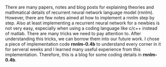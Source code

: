 There are many papers, notes and blog posts for explaining theories and mathmatical details of recurrent neural network language model (rnnlm). 
However, there are few notes aimed at how to implement a rnnlm step by step. 
Also at least implementing a recurrent neural network for a newbies is not very easy, especially when using a coding language like c/c++ instead of matlab. 
There are many tricks we need to pay attention to. 
After understanding this tricks,  we can borrow them into our future work. 
I chose a piece of implementation code **rnnlm-0.4b** to understand every corner in it for serveral weeks and I learned many useful experience from this implementation.
Therefore, this is a blog for some coding details in **rnnlm-0.4b**.
